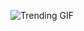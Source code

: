 
<!-- GIF_SECTION -->
![Trending GIF](https://media0.giphy.com/media/v1.Y2lkPThiYjIxNzcyZTE0Mjd5NXdxbnJpMTU3dnhvZnBqbmwzd3E2ZGMycXdqZG5qcXVpZCZlcD12MV9naWZzX3NlYXJjaCZjdD1n/C9F9R915GUwbPL5vr4/giphy.gif)
<!-- END_GIF_SECTION -->
